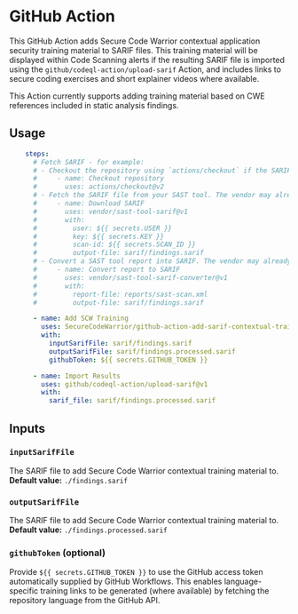 # GitHub Action

This GitHub Action adds Secure Code Warrior contextual application security training material to SARIF files. This training material will be displayed within Code Scanning alerts if the resulting SARIF file is imported using the `github/codeql-action/upload-sarif` Action, and includes links to secure coding exercises and short explainer videos where available.

This Action currently supports adding training material based on CWE references included in static analysis findings.

## Usage

```yaml
    steps:
      # Fetch SARIF - for example:
      # - Checkout the repository using `actions/checkout` if the SARIF file is committed. This example assumes the SARIF file is located at `sarif/findings.sarif` within the repository.
      #     - name: Checkout repository
      #       uses: actions/checkout@v2
      # - Fetch the SARIF file from your SAST tool. The vendor may already have a GitHub Action for this. This example assumes the SARIF file is fetched and saved to `sarif/findings.sarif`.
      #     - name: Download SARIF
      #       uses: vendor/sast-tool-sarif@v1
      #       with:
      #         user: ${{ secrets.USER }}
      #         key: ${{ secrets.KEY }}
      #         scan-id: ${{ secrets.SCAN_ID }}
      #         output-file: sarif/findings.sarif
      # - Convert a SAST tool report into SARIF. The vendor may already have a GitHub Action or script for this. This example assumes the converted SARIF file is located at `sarif/findings.sarif`.
      #     - name: Convert report to SARIF
      #       uses: vendor/sast-tool-sarif-converter@v1
      #       with:
      #         report-file: reports/sast-scan.xml
      #         output-file: sarif/findings.sarif

      - name: Add SCW Training
        uses: SecureCodeWarrior/github-action-add-sarif-contextual-training@v1
        with:
          inputSarifFile: sarif/findings.sarif
          outputSarifFile: sarif/findings.processed.sarif
          githubToken: ${{ secrets.GITHUB_TOKEN }}

      - name: Import Results
        uses: github/codeql-action/upload-sarif@v1
        with:
          sarif_file: sarif/findings.processed.sarif
```

## Inputs

### `inputSarifFile`

The SARIF file to add Secure Code Warrior contextual training material to. **Default value:** `./findings.sarif`

### `outputSarifFile`

The SARIF file to add Secure Code Warrior contextual training material to. **Default value:** `./findings.processed.sarif`

### `githubToken` (optional)

Provide `${{ secrets.GITHUB_TOKEN }}` to use the GitHub access token automatically supplied by GitHub Workflows. This enables language-specific training links to be generated (where available) by fetching the repository language from the GitHub API.
